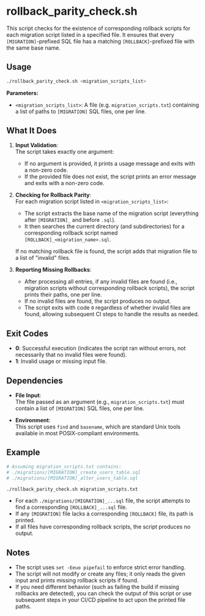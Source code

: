 # rollback_parity_check.sh

This script checks for the existence of corresponding rollback scripts for each migration script listed in a specified file. It ensures that every `[MIGRATION]`-prefixed SQL file has a matching `[ROLLBACK]`-prefixed file with the same base name.

## Usage

```bash
./rollback_parity_check.sh <migration_scripts_list>
```

**Parameters:**

- `<migration_scripts_list>`: A file (e.g. `migration_scripts.txt`) containing a list of paths to `[MIGRATION]` SQL files, one per line.

## What It Does

1. **Input Validation**:  
   The script takes exactly one argument:
   - If no argument is provided, it prints a usage message and exits with a non-zero code.
   - If the provided file does not exist, the script prints an error message and exits with a non-zero code.

2. **Checking for Rollback Parity**:  
   For each migration script listed in `<migration_scripts_list>`:
   - The script extracts the base name of the migration script (everything after `[MIGRATION]_` and before `.sql`).
   - It then searches the current directory (and subdirectories) for a corresponding rollback script named `[ROLLBACK]_<migration_name>.sql`.
   
   If no matching rollback file is found, the script adds that migration file to a list of "invalid" files.

3. **Reporting Missing Rollbacks**:  
   - After processing all entries, if any invalid files are found (i.e., migration scripts without corresponding rollback scripts), the script prints their paths, one per line.
   - If no invalid files are found, the script produces no output.
   - The script exits with code `0` regardless of whether invalid files are found, allowing subsequent CI steps to handle the results as needed.

## Exit Codes

- **0**: Successful execution (indicates the script ran without errors, not necessarily that no invalid files were found).
- **1**: Invalid usage or missing input file.

## Dependencies

- **File Input**:  
  The file passed as an argument (e.g., `migration_scripts.txt`) must contain a list of `[MIGRATION]` SQL files, one per line.

- **Environment**:  
  This script uses `find` and `basename`, which are standard Unix tools available in most POSIX-compliant environments.

## Example

```bash
# Assuming migration_scripts.txt contains:
# ./migrations/[MIGRATION]_create_users_table.sql
# ./migrations/[MIGRATION]_alter_users_table.sql

./rollback_parity_check.sh migration_scripts.txt
```

- For each `./migrations/[MIGRATION]_...sql` file, the script attempts to find a corresponding `[ROLLBACK]_...sql` file.
- If any `[MIGRATION]` file lacks a corresponding `[ROLLBACK]` file, its path is printed.
- If all files have corresponding rollback scripts, the script produces no output.

## Notes

- The script uses `set -Eeuo pipefail` to enforce strict error handling.
- The script will not modify or create any files; it only reads the given input and prints missing rollback scripts if found.
- If you need different behavior (such as failing the build if missing rollbacks are detected), you can check the output of this script or use subsequent steps in your CI/CD pipeline to act upon the printed file paths.